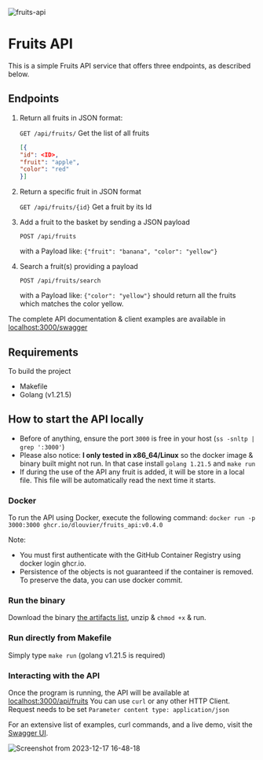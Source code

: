 ![fruits-api](https://github.com/dlouvier/fruits-api/assets/13359249/072a2baa-e4e0-4e64-9edf-7f419318a2dc)

# Fruits API
This is a simple Fruits API service that offers three endpoints, as described below.

## Endpoints
1. Return all fruits in JSON format:

   `GET /api/fruits/` Get the list of all fruits
   
   ```json
   [{
   "id": <ID>,
   "fruit": "apple",
   "color": "red"
   }]
   ```

1. Return a specific fruit in JSON format

   `GET /api/fruits/{id}` Get a fruit by its Id

1. Add a fruit to the basket by sending a JSON payload 

   `POST /api/fruits`

   with a Payload like: `{"fruit": "banana", "color": "yellow"}`

1. Search a fruit(s) providing a payload

   `POST /api/fruits/search`

   with a Payload like: `{"color": "yellow"}` should return all the fruits which matches the color yellow.

The complete API documentation & client examples are available in [localhost:3000/swagger](http://localhost:3000/swagger)

## Requirements
To build the project

- Makefile
- Golang (v1.21.5)

## How to start the API locally
- Before of anything, ensure the port `3000` is free in your host (`ss -snltp | grep ':3000'`)
- Please also notice: **I only tested in x86_64/Linux** so the docker image & binary built might not run. In that case install `golang 1.21.5` and `make run`
- If during the use of the API any fruit is added, it will be store in a local file. This file will be automatically read the next time it starts.

### Docker
To run the API using Docker, execute the following command:
`docker run -p 3000:3000 ghcr.io/dlouvier/fruits_api:v0.4.0`

Note:
- You must first authenticate with the GitHub Container Registry using docker login ghcr.io.
- Persistence of the objects is not guaranteed if the container is removed. To preserve the data, you can use docker commit.

### Run the binary
Download the binary [the artifacts list](https://github.com/dlouvier/fruits-api/actions/runs/7239380543), unzip & `chmod +x` & run.

### Run directly from Makefile
Simply type `make run` (golang v1.21.5 is required)

### Interacting with the API
Once the program is running, the API will be available at [localhost:3000/api/fruits](http://localhost:3000/api/fruits)
You can use `curl` or any other HTTP Client. Request needs to be set `Parameter content type: application/json`

For an extensive list of examples, curl commands, and a live demo, visit the [Swagger UI](http://localhost:3000/swagger).

![Screenshot from 2023-12-17 16-48-18](https://github.com/dlouvier/fruits-api/assets/13359249/94859b4d-a9e0-4281-a72e-93671452d047)



